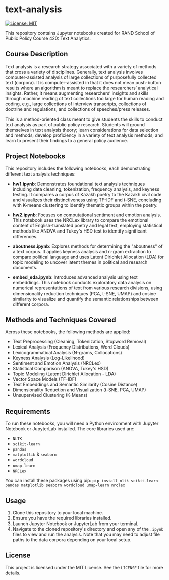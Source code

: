 # text-analysis

[![License: MIT](https://img.shields.io/badge/License-MIT-yellow.svg)](https://opensource.org/licenses/MIT)

This repository contains Jupyter notebooks created for RAND School of Public Policy Course 420: Text Analytics.

## Course Description

Text analysis is a research strategy associated with a variety of methods that cross a variety of disciplines. Generally, text analysis involves computer-assisted analysis of large collections of purposefully collected text (corpora). It is computer-assisted in that it does not mean push-button results where an algorithm is meant to replace the researchers’ analytical insights. Rather, it means augmenting researchers’ insights and skills through machine reading of text collections too large for human reading and coding, e.g., large collections of interview transcripts, collections of doctrine and regulations, and collections of speeches/press releases.

This is a method-oriented class meant to give students the skills to conduct text analysis as part of public policy research. Students will ground themselves in text analysis theory; learn considerations for data selection and methods; develop proficiency in a variety of text analysis methods; and learn to present their findings to a general policy audience.

## Project Notebooks

This repository includes the following notebooks, each demonstrating different text analysis techniques:

-   **hw1.ipynb**: Demonstrates foundational text analysis techniques including data cleaning, tokenization, frequency analysis, and keyness testing. It compares a corpus of Kazakh poetry to the Kazakh civil code and visualizes their distinctiveness using TF-IDF and t-SNE, concluding with K-means clustering to identify thematic groups within the poetry.

-   **hw2.ipynb**: Focuses on computational sentiment and emotion analysis. This notebook uses the NRCLex library to compare the emotional content of English-translated poetry and legal text, employing statistical methods like ANOVA and Tukey's HSD test to identify significant differences.

-   **aboutness.ipynb**: Explores methods for determining the "aboutness" of a text corpus. It applies keyness analysis and n-gram extraction to compare political language and uses Latent Dirichlet Allocation (LDA) for topic modeling to uncover latent themes in political and research documents.

-   **embed_eda.ipynb**: Introduces advanced analysis using text embeddings. This notebook conducts exploratory data analysis on numerical representations of text from various research divisions, using dimensionality reduction techniques (PCA, t-SNE, UMAP) and cosine similarity to visualize and quantify the semantic relationships between different corpora.

## Methods and Techniques Covered

Across these notebooks, the following methods are applied:

-   Text Preprocessing (Cleaning, Tokenization, Stopword Removal)
-   Lexical Analysis (Frequency Distributions, Word Clouds)
-   Lexicogrammatical Analysis (N-grams, Collocations)
-   Keyness Analysis (Log-Likelihood)
-   Sentiment and Emotion Analysis (NRCLex)
-   Statistical Comparison (ANOVA, Tukey's HSD)
-   Topic Modeling (Latent Dirichlet Allocation - LDA)
-   Vector Space Models (TF-IDF)
-   Text Embeddings and Semantic Similarity (Cosine Distance)
-   Dimensionality Reduction and Visualization (t-SNE, PCA, UMAP)
-   Unsupervised Clustering (K-Means)

## Requirements

To run these notebooks, you will need a Python environment with Jupyter Notebook or JupyterLab installed. The core libraries used are:

-   `NLTK`
-   `scikit-learn`
-   `pandas`
-   `matplotlib` & `seaborn`
-   `wordcloud`
-   `umap-learn`
-   `NRCLex`

You can install these packages using pip:
`pip install nltk scikit-learn pandas matplotlib seaborn wordcloud umap-learn nrclex`

## Usage

1.  Clone this repository to your local machine.
2.  Ensure you have the required libraries installed.
3.  Launch Jupyter Notebook or JupyterLab from your terminal.
4.  Navigate to the cloned repository's directory and open any of the `.ipynb` files to view and run the analysis. Note that you may need to adjust file paths to the data corpora depending on your local setup.

## License

This project is licensed under the MIT License. See the `LICENSE` file for more details.
